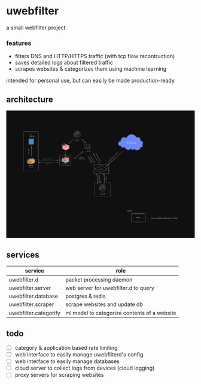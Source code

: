 # uwebfilter

a small webfilter project

### features
 - filters DNS and HTTP/HTTPS traffic (with tcp flow recontruction)
 - saves detailed logs about filtered traffic
 - scrapes websites & categorizes them using machine learning


intended for personal use, but can easily be made production-ready


  architecture
----------------
![architecture](architecture.png)



  services
------------
| service               | role                                         |
| --------------------- | -------------------------------------------- |
| uwebfilter.d          | packet processing daemon                     |
| uwebfilter.server     | web server for uwebfilter.d to query         |
| uwebfilter.database   | postgres & redis                             |
| uwebfilter.scraper    | scrape websites and update db                |
| uwebfilter.categorify | ml model to categorize contents of a website |




  todo
--------
 - [ ] category & application based rate limiting
 - [ ] web interface to easily manage uwebfilterd's config
 - [ ] web interface to easily manage databases
 - [ ] cloud server to collect logs from devices (cloud logging)
 - [ ] proxy servers for scraping websites
